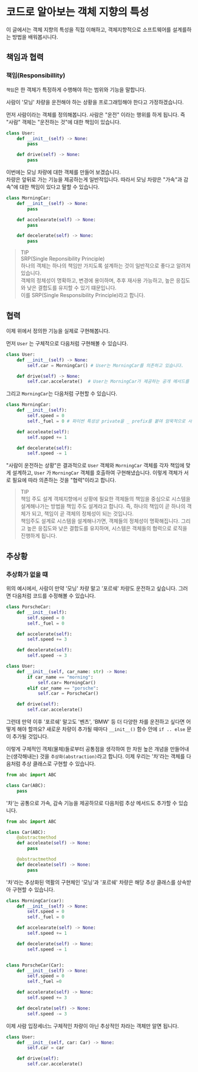# 코드로 알아보는 객체 지향의 특성

이 글에서는 객체 지향의 특성을 직접 이해하고, 객체지향적으로 소프트웨어를 설계를하는 방법을 배워봅시니다.

## 책임과 협력

### 책임(Responsibillity)

`책임`은 한 객체가 특정하게 수행해야 하는 범위와 기능을 말합니다.

사람이 '모닝' 차량을 운전해야 하는 상황을 프로그래밍해야 한다고 가정하겠습니다.

먼저 사람이라는 객체를 정의해봅니다. 사람은 "운전" 이라는 행위를 하게 됩니다. 즉 "사람" 객체는 "운전하는 것"에 대한 책임이 있습니다.

```python
class User:
    def __init__(self) -> None:
        pass

    def drive(self) -> None:
        pass
```

이번에는 모닝 차량에 대한 객체를 만들어 보겠습니다.  
차량은 앞뒤로 가는 기능을 제공하는게 일반적입니다. 따라서 모닝 차량은 "가속"과 감속"에 대한 책임이 있다고 말할 수 있습니다.

```python
class MorningCar:
    def __init__(self) -> None:
        pass

    def accelearate(self) -> None:
        pass

    def decelerate(self) -> None:
        pass
```

> TIP  
> SRP(Single Reponsibility Principle)  
> 하나의 객체는 하나의 책임만 가지도록 설계하는 것이 일반적으로 좋다고 알려져있습니다.  
> 객체의 정체성이 명확하고, 변경에 용이하며, 추후 재사용 가능하고, 높은 응집도와 낮은 결합도를 유지할 수 있기 떄문입니다.  
> 이를 SRP(Single Responsibility Principle)라고 합니다.

## 협력

이제 위에서 정의한 기능을 실제로 구현해봅니다.

먼저 `User` 는 구체적으로 다음처럼 구현해볼 수 있습니다.

```python
class User:
    def __init__(self) -> None:
        self.car = MorningCar() # User는 MorningCar를 의존하고 있습니다.

    def drive(self) -> None:
        self.car.accelerate()  # User는 MorningCar가 제공하는 공개 메서드를 사용합니다.
```

그리고 `MorningCar`는 다음처럼 구현할 수 있습니다.

```python
class MorningCar:
    def __init__(self):
        self.speed = 0
        self._fuel = 0 # 파이썬 특성상 private을 _ prefix를 붙여 암묵적으로 사용함

    def acceleate(self):
        self.spped += 1

    def decelerate(self):
        self.speed -= 1
```

"사람이 운전하는 상황"은 결과적으로 `User` 객체와 `MorningCar` 객체를 각자 책임에 맞게 설계하고, `User` 가 `MorningCar` 객체를 호출하여 구현해냈습니다. 이렇게 객체가 서로 필요에 따라 의존하는 것을 "협력"이라고 합니다.

> TIP  
> 책임 주도 설계
> 객체지향에서 상황에 필요한 객체들의 책임을 중심으로 시스템을 설계해나가는 방법을 책임 주도 설계라고 합니다. 즉, 하나의 책임이 곧 하나의 객체가 되고, 책임이 곧 객체의 정체성이 되는 것입니다.  
> 책임주도 설계로 시스템을 설계해나가면, 객체들의 정체성이 명확해집니다. 그리고 높은 응집도와 낮은 결합도를 유지하며, 시스템은 객체들의 협력으로 로직을 진행하게 됩니다.


## 추상황

### 추상화가 없을 떄

위의 예시에서, 사람이 만약 '모닝' 차량 말고 '포르쉐' 차량도 운전하고 싶습니다. 그러면 다음처럼 코드를 수정해볼 수 있습니다. 

```python
class PorscheCar:
    def __init__(self):
        self.speed = 0
        self._fuel = 0

    def accelerate(self):
        self.speed += 3

    def decelerate(self):
        self.speed -= 3

class User:
    def __init__(self, car_name: str) -> None:
        if car_name == "morning":
            self.car= MorningCar()
        elif car_name == "porsche":
            self.car = PorscheCar()

    def drive(self):
        self.car.accelerate()
```

그런데 만약 이후 '포르쉐' 말고도 '벤츠', 'BMW' 등 더 다양한 차를 운전하고 싶다면 어떻게 해야 할까요? 새로운 차량이 추가될 때마다 `__init__()` 함수 안에 `if .. else` 문이 추가될 것입니다. 

이렇게 구체적인 객체(물체)들로부터 공통점을 생각하여 한 차원 높은 개념을 만들어내는(생각해내는) 것을 `추상화(abstraction)`라고 합니다. 이제 우리는 '차'라는 객체를 다음처럼 추상 클래스로 구현할 수 있습니다.

```python
from abc import ABC

class Car(ABC):
    pass
```

'차'는 공통으로 가속, 감속 기능을 제공하므로 다음처럼 추상 메서드도 추가할 수 있습니다.

```python
from abc import ABC

class Car(ABC):
    @abstractmethod
    def acceleate(self) -> None:
        pass

    @abstractmethod
    def deceleate(self) -> None:
        pass
```

'차'라는 추상화된 역활의 구현체인 '모닝'과 '포르쉐' 차량은 해당 추상 클래스를 상속받아 구현할 수 있습니다.

```python
class MorningCar(car):
    def __init__(self) -> None:
        self.speed = 0
        self._fuel = 0

    def accelearate(self) -> None:
        self.speed += 1

    def decelerate(self) -> None:
        self.speed -= 1


class PorscheCar(Car):
    def __init__(self) -> None:
        self.speed = 0
        self._fuel =0

    def accelerate(self) -> None:
        self.speed += 3

    def decelrate(self) -> None:
        self.speed -= 3

```

이제 사람 입장세너느 구체적인 차량이 아닌 추상적인 차라는 객체만 알면 됩니다.

```python
class User:
    def __init__(self, car: Car) -> None:
        self.car = car

    def drive(self):
        self.car.accelerate()
```

